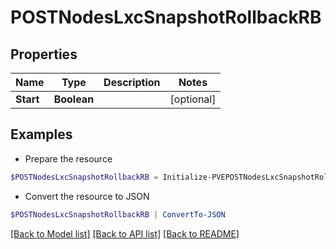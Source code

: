 # POSTNodesLxcSnapshotRollbackRB
## Properties

Name | Type | Description | Notes
------------ | ------------- | ------------- | -------------
**Start** | **Boolean** |  | [optional] 

## Examples

- Prepare the resource
```powershell
$POSTNodesLxcSnapshotRollbackRB = Initialize-PVEPOSTNodesLxcSnapshotRollbackRB  -Start null
```

- Convert the resource to JSON
```powershell
$POSTNodesLxcSnapshotRollbackRB | ConvertTo-JSON
```

[[Back to Model list]](../README.md#documentation-for-models) [[Back to API list]](../README.md#documentation-for-api-endpoints) [[Back to README]](../README.md)

